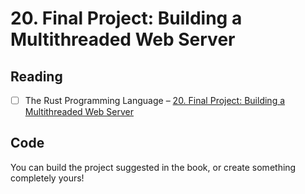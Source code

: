 # 20. Final Project: Building a Multithreaded Web Server

## Reading

- [ ] The Rust Programming Language – [20. Final Project: Building a Multithreaded Web Server](https://doc.rust-lang.org/book/ch20-00-final-project-a-web-server.html)

## Code

You can build the project suggested in the book, or create something completely yours!
